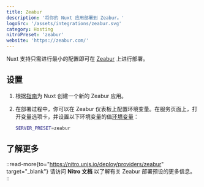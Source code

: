 ```yaml
---
title: Zeabur
description: '将你的 Nuxt 应用部署到 Zeabur。'
logoSrc: '/assets/integrations/zeabur.svg'
category: Hosting
nitroPreset: 'zeabur'
website: 'https://zeabur.com/'
---
```


Nuxt 支持只需进行最小的配置即可在 [Zeabur](https://zeabur.com) 上进行部署。

## 设置

1. 根据[指南](https://zeabur.com/docs/guides/nodejs/nuxt)为 Nuxt 创建一个新的 Zeabur 应用。

2. 在部署过程中，你可以在 Zeabur 仪表板上配置环境变量。在服务页面上，打开变量选项卡，并设置以下环境变量的值[环境变量](https://zeabur.com/docs/deploy/variables)：

    ```bash
    SERVER_PRESET=zeabur
    ```

## 了解更多

::read-more{to="https://nitro.unjs.io/deploy/providers/zeabur" target="_blank"}
请访问 **Nitro 文档** 以了解有关 Zeabur 部署预设的更多信息。
::
